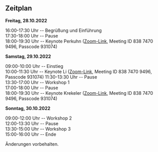 ## Zeitplan

**Freitag, 28.10.2022** 

16:00-17:30 Uhr -- Begrüßung und Einführung  
17:30-18:00 Uhr -- Pause  
18:00-19:30 Uhr -- Keynote Perkuhn (<a href="https://us06web.zoom.us/j/83874709496?pwd=TExWTm53UkNSUnFBU2lpVzN3NnRPdz09">Zoom-Link</a>, <emph>Meeting ID</emph> 838 7470 9496, <emph>Passcode</emph> 931074)

**Samstag, 29.10.2022**

09:00-10:00 Uhr -- Einstieg   
10:00-11:30 Uhr -- Keynote Li (<a href="https://us06web.zoom.us/j/83874709496?pwd=TExWTm53UkNSUnFBU2lpVzN3NnRPdz09">Zoom-Link</a>, <emph>Meeting ID</emph> 838 7470 9496, <emph>Passcode</emph> 931074)
11:30-13:30 Uhr -- Pause  
13:30-17:00 Uhr -- Workshop 1    
17:00-18:00 Uhr -- Pause  
18:00-19:30 Uhr -- Keynote Krekeler (<a href="https://us06web.zoom.us/j/83874709496?pwd=TExWTm53UkNSUnFBU2lpVzN3NnRPdz09">Zoom-Link</a>, <emph>Meeting ID</emph> 838 7470 9496, <emph>Passcode</emph> 931074)

**Sonntag, 30.10.2022**

09:00-12:00 Uhr -- Workshop 2    
12:00-13:30 Uhr -- Pause  
13:30-15:00 Uhr -- Workshop 3  
15:00-16:00 Uhr -- Ende

Änderungen vorbehalten.